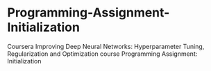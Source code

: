 # Programming-Assignment-Initialization
 Coursera Improving Deep Neural Networks: Hyperparameter Tuning, Regularization and Optimization course Programming Assignment: Initialization
